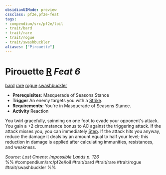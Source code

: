 ```yaml
---
obsidianUIMode: preview
cssclass: pf2e,pf2e-feat
tags:
- compendium/src/pf2e/loil
- trait/bard
- trait/rare
- trait/rogue
- trait/swashbuckler
aliases: ["Pirouette"]
---
```

# Pirouette  [R](/rules/core-rulebook/chapter-9-playing-the-game.md#Actions "Reaction") *Feat 6*  
[bard](/rules/traits/bard.md)  [rare](/rules/traits/rare.md)  [rogue](/rules/traits/rogue.md)  [swashbuckler](/rules/traits/swashbuckler-apg.md)  

- **Prerequisites**: Masquerade of Seasons Stance
- **Trigger** An enemy targets you with a [Strike](/rules/actions/strike.md).
- **Requirements**: You're in Masquerade of Seasons Stance.
- **Activity** Reaction

You twirl gracefully, spinning on one foot to evade your opponent's attack. You gain a +2 circumstance bonus to AC against the triggering attack. If the attack misses you, you can immediately [Step](/rules/actions/step.md). If the attack hits you anyway, reduce the damage it deals by an amount equal to half your level; this reduction in damage is applied after calculating immunities, resistances, and weakness.

*Source: Lost Omens: Impossible Lands p. 126*  
%% #compendium/src/pf2e/loil #trait/bard #trait/rare #trait/rogue #trait/swashbuckler %%